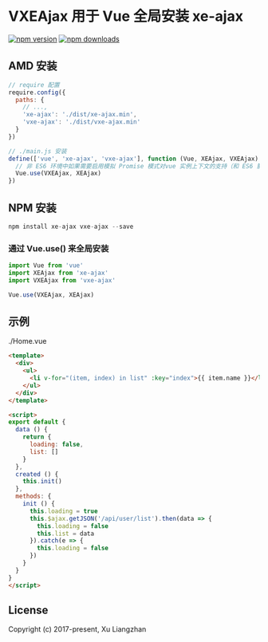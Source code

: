 # VXEAjax 用于 Vue 全局安装 xe-ajax

[![npm version](https://img.shields.io/npm/v/vxe-ajax.svg?style=flat-square)](https://www.npmjs.org/package/vxe-ajax)
[![npm downloads](https://img.shields.io/npm/dm/vxe-ajax.svg?style=flat-square)](http://npm-stat.com/charts.html?package=vxe-ajax)

## AMD 安装

```JavaScript
// require 配置
require.config({
  paths: {
    // ...,
    'xe-ajax': './dist/xe-ajax.min',
    'vxe-ajax': './dist/vxe-ajax.min'
  }
})

// ./main.js 安装
define(['vue', 'xe-ajax', 'vxe-ajax'], function (Vue, XEAjax, VXEAjax) {
  // 非 ES6 环境中如果需要启用模拟 Promise 模式对vue 实例上下文的支持（和 ES6 箭头函数效果一样），设置 {context: true}
  Vue.use(VXEAjax, XEAjax)
})
```

## NPM 安装

```JavaScript
npm install xe-ajax vxe-ajax --save
```

### 通过 Vue.use() 来全局安装

```JavaScript
import Vue from 'vue'
import XEAjax from 'xe-ajax'
import VXEAjax from 'vxe-ajax'

Vue.use(VXEAjax, XEAjax)
```

## 示例

./Home.vue

```HTML
<template>
  <div>
    <ul>
      <li v-for="(item, index) in list" :key="index">{{ item.name }}</li>
    </ul>
  </div>
</template>

<script>
export default {
  data () {
    return {
      loading: false,
      list: []
    }
  },
  created () {
    this.init()
  },
  methods: {
    init () {
      this.loading = true
      this.$ajax.getJSON('/api/user/list').then(data => {
        this.loading = false
        this.list = data
      }).catch(e => {
        this.loading = false
      })
    }
  }
}
</script>
```

## License

Copyright (c) 2017-present, Xu Liangzhan